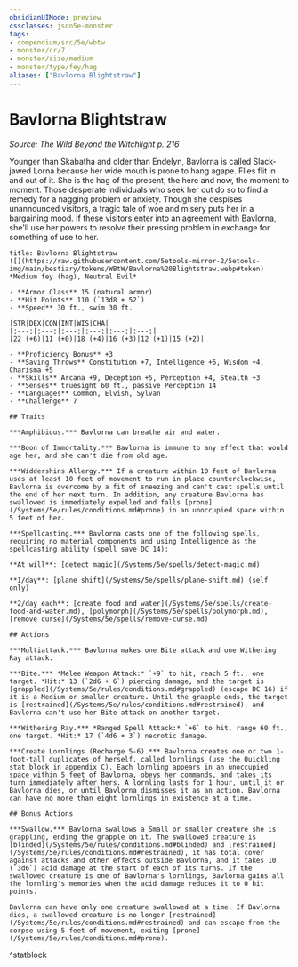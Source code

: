 ```yaml
---
obsidianUIMode: preview
cssclasses: json5e-monster
tags:
- compendium/src/5e/wbtw
- monster/cr/7
- monster/size/medium
- monster/type/fey/hag
aliases: ["Bavlorna Blightstraw"]
---
```

# Bavlorna Blightstraw
*Source: The Wild Beyond the Witchlight p. 216*  

Younger than Skabatha and older than Endelyn, Bavlorna is called Slack-jawed Lorna because her wide mouth is prone to hang agape. Flies flit in and out of it. She is the hag of the present, the here and now, the moment to moment. Those desperate individuals who seek her out do so to find a remedy for a nagging problem or anxiety. Though she despises unannounced visitors, a tragic tale of woe and misery puts her in a bargaining mood. If these visitors enter into an agreement with Bavlorna, she'll use her powers to resolve their pressing problem in exchange for something of use to her.

```ad-statblock
title: Bavlorna Blightstraw
![](https://raw.githubusercontent.com/5etools-mirror-2/5etools-img/main/bestiary/tokens/WBtW/Bavlorna%20Blightstraw.webp#token)
*Medium fey (hag), Neutral Evil*

- **Armor Class** 15 (natural armor)
- **Hit Points** 110 (`13d8 + 52`)
- **Speed** 30 ft., swim 30 ft.

|STR|DEX|CON|INT|WIS|CHA|
|:---:|:---:|:---:|:---:|:---:|:---:|
|22 (+6)|11 (+0)|18 (+4)|16 (+3)|12 (+1)|15 (+2)|

- **Proficiency Bonus** +3
- **Saving Throws** Constitution +7, Intelligence +6, Wisdom +4, Charisma +5
- **Skills** Arcana +9, Deception +5, Perception +4, Stealth +3
- **Senses** truesight 60 ft., passive Perception 14
- **Languages** Common, Elvish, Sylvan
- **Challenge** 7

## Traits

***Amphibious.*** Bavlorna can breathe air and water.

***Boon of Immortality.*** Bavlorna is immune to any effect that would age her, and she can't die from old age.

***Widdershins Allergy.*** If a creature within 10 feet of Bavlorna uses at least 10 feet of movement to run in place counterclockwise, Bavlorna is overcome by a fit of sneezing and can't cast spells until the end of her next turn. In addition, any creature Bavlorna has swallowed is immediately expelled and falls [prone](/Systems/5e/rules/conditions.md#prone) in an unoccupied space within 5 feet of her.

***Spellcasting.*** Bavlorna casts one of the following spells, requiring no material components and using Intelligence as the spellcasting ability (spell save DC 14):

**At will**: [detect magic](/Systems/5e/spells/detect-magic.md)

**1/day**: [plane shift](/Systems/5e/spells/plane-shift.md) (self only)

**2/day each**: [create food and water](/Systems/5e/spells/create-food-and-water.md), [polymorph](/Systems/5e/spells/polymorph.md), [remove curse](/Systems/5e/spells/remove-curse.md)

## Actions

***Multiattack.*** Bavlorna makes one Bite attack and one Withering Ray attack.

***Bite.*** *Melee Weapon Attack:* `+9` to hit, reach 5 ft., one target. *Hit:* 13 (`2d6 + 6`) piercing damage, and the target is [grappled](/Systems/5e/rules/conditions.md#grappled) (escape DC 16) if it is a Medium or smaller creature. Until the grapple ends, the target is [restrained](/Systems/5e/rules/conditions.md#restrained), and Bavlorna can't use her Bite attack on another target.

***Withering Ray.*** *Ranged Spell Attack:* `+6` to hit, range 60 ft., one target. *Hit:* 17 (`4d6 + 3`) necrotic damage.

***Create Lornlings (Recharge 5-6).*** Bavlorna creates one or two 1-foot-tall duplicates of herself, called lornlings (use the Quickling stat block in appendix C). Each lornling appears in an unoccupied space within 5 feet of Bavlorna, obeys her commands, and takes its turn immediately after hers. A lornling lasts for 1 hour, until it or Bavlorna dies, or until Bavlorna dismisses it as an action. Bavlorna can have no more than eight lornlings in existence at a time.

## Bonus Actions

***Swallow.*** Bavlorna swallows a Small or smaller creature she is grappling, ending the grapple on it. The swallowed creature is [blinded](/Systems/5e/rules/conditions.md#blinded) and [restrained](/Systems/5e/rules/conditions.md#restrained), it has total cover against attacks and other effects outside Bavlorna, and it takes 10 (`3d6`) acid damage at the start of each of its turns. If the swallowed creature is one of Bavlorna's lornlings, Bavlorna gains all the lornling's memories when the acid damage reduces it to 0 hit points.

Bavlorna can have only one creature swallowed at a time. If Bavlorna dies, a swallowed creature is no longer [restrained](/Systems/5e/rules/conditions.md#restrained) and can escape from the corpse using 5 feet of movement, exiting [prone](/Systems/5e/rules/conditions.md#prone).
```
^statblock